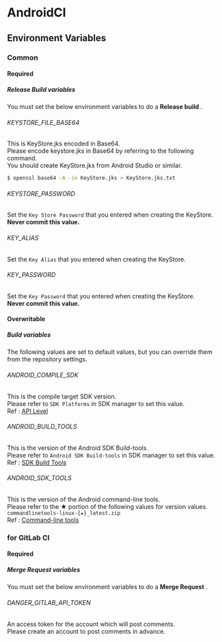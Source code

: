 # AndroidCI

## Environment Variables
### Common
#### Required
##### Release Build variables
You must set the below environment variables to do a **Release build** .  
###### KEYSTORE_FILE_BASE64
This is KeyStore.jks encoded in Base64.  
Please encode keystore.jks in Base64 by referring to the following command.  
You should create KeyStore.jks from Android Studio or similar.  

```bash
$ openssl base64 -A -in KeyStore.jks > KeyStore.jks.txt
```

###### KEYSTORE_PASSWORD
Set the `Key Store Password` that you entered when creating the KeyStore.  
**Never commit this value.**
###### KEY_ALIAS
Set the `Key Alias` that you entered when creating the KeyStore.
###### KEY_PASSWORD
Set the `Key Password` that you entered when creating the KeyStore.  
**Never commit this value.**

#### Overwritable
##### Build variables
The following values are set to default values, but you can override them from the repository settings.  
###### ANDROID_COMPILE_SDK
This is the compile target SDK version.  
Please refer to `SDK Platforms` in SDK manager to set this value.  
Ref : [API Level](https://developer.android.com/guide/topics/manifest/uses-sdk-element#ApiLevels)
###### ANDROID_BUILD_TOOLS
This is the version of the Android SDK Build-tools.  
Please refer to `Android SDK Build-tools` in SDK manager to set this value.  
Ref : [SDK Build Tools](https://developer.android.com/studio/releases/build-tools)
###### ANDROID_SDK_TOOLS
This is the version of the Android command-line tools.  
Please refer to the ★ portion of the following values for version values.  
`commandlinetools-linux-{★}_latest.zip`  
Ref : [Command-line tools](https://developer.android.com/studio#downloads)

### for GitLab CI
#### Required
##### Merge Request variables
You must set the below environment variables to do a **Merge Request** .  
###### DANGER_GITLAB_API_TOKEN
An access token for the account which will post comments.  
Please create an account to post comments in advance.